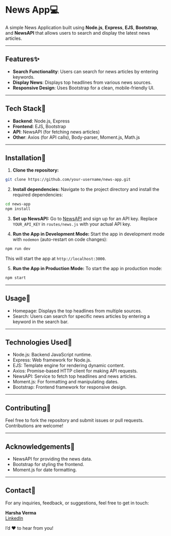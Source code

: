 # News App💻

A simple News Application built using **Node.js**, **Express**, **EJS**, **Bootstrap**, and **NewsAPI** that allows users to search and display the latest news articles.

---  

## Features✨

- **Search Functionality**: Users can search for news articles by entering keywords.
- **Display News**: Displays top headlines from various news sources.
- **Responsive Design**: Uses Bootstrap for a clean, mobile-friendly UI.

--- 

## Tech Stack🚀

- **Backend**: Node.js, Express
- **Frontend**: EJS, Bootstrap
- **API**: NewsAPI (for fetching news articles)
- **Other**: Axios (for API calls), Body-parser, Moment.js, Math.js

---

## Installation📝

1. **Clone the repository:**
```bash
git clone https://github.com/your-username/news-app.git
```
2. **Install dependencies:**
Navigate to the project directory and install the required dependencies:
```bash
cd news-app
npm install
```
3. **Set up NewsAPI:**
Go to [NewsAPI](https://newsapi.org/) and sign up for an API key.
Replace `YOUR_API_KEY` in `routes/news.js` with your actual API key.

4. **Run the App in Development Mode:**
Start the app in development mode with `nodemon` (auto-restart on code changes):
```bash
npm run dev
```
This will start the app at `http://localhost:3000`.

5. **Run the App in Production Mode:**
To start the app in production mode:

```bash
npm start
```

---

## Usage🌟
- Homepage: Displays the top headlines from multiple sources.
- Search: Users can search for specific news articles by entering a keyword in the search bar.

---

## Technologies Used🚀
- Node.js: Backend JavaScript runtime.
- Express: Web framework for Node.js.
- EJS: Template engine for rendering dynamic content.
- Axios: Promise-based HTTP client for making API requests.
- NewsAPI: Service to fetch top headlines and news articles.
- Moment.js: For formatting and manipulating dates.
- Bootstrap: Frontend framework for responsive design.

---

## Contributing🤝
Feel free to fork the repository and submit issues or pull requests. Contributions are welcome!

---

## Acknowledgements📒
- NewsAPI for providing the news data.
- Bootstrap for styling the frontend.
- Moment.js for date formatting.

---

## Contact📧

For any inquiries, feedback, or suggestions, feel free to get in touch:

**Harsha Verma**  
[LinkedIn](https://www.linkedin.com/in/vermaharsha)  

I’d ❤️ to hear from you!
